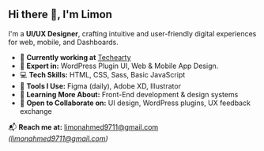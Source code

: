 ## Hi there 👋, I'm Limon

I'm a **UI/UX Designer**, crafting intuitive and user-friendly digital experiences for web, mobile, and Dashboards.


- 💼 **Currently working at** [Techearty](https://techearty.com)
- 🧩 **Expert in:** WordPress Plugin UI, Web & Mobile App Design.
- 💻 **Tech Skills:** HTML, CSS, Sass, Basic JavaScript 
- 🎨 **Tools I Use:** Figma (daily), Adobe XD, Illustrator
- 🚀 **Learning More About:** Front-End development & design systems
- 🤝 **Open to Collaborate on:** UI design, WordPress plugins, UX feedback exchange

📬 **Reach me at:** limonahmed9711@gmail.com *(limonahmed9711@gmail.com)*
